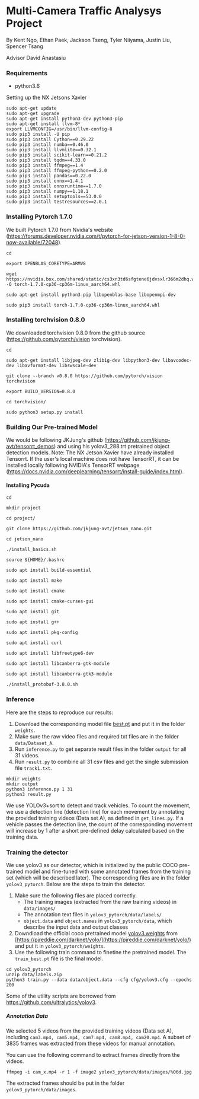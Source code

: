 # Multi-Camera Traffic Analysys Project 
By Kent Ngo, Ethan Paek, Jackson Tseng, Tyler Niiyama, Justin Liu, Spencer Tsang

Advisor David Anastasiu

### Requirements
* python3.6

Setting up the NX Jetsons Xavier
```
sudo apt-get update
sudo apt-get upgrade  
sudo apt-get install python3-dev python3-pip  
sudo apt-get install llvm-8*  
export LLVMCONFIG=/usr/bin/llvm-config-8  
sudo pip3 install -U pip  
sudo pip3 install Cython==0.29.22  
sudo pip3 install numba==0.46.0  
sudo pip3 install llvmlite==0.32.1  
sudo pip3 install scikit-learn==0.21.2  
sudo pip3 install tqdm==4.33.0
sudo pip3 install ffmpeg==1.4  
sudo pip3 install ffmpeg-python==0.2.0
sudo pip3 install pandas==0.22.0 
sudo pip3 install onnx==1.4.1
sudo pip3 install onnxruntime==1.7.0
sudo pip3 install numpy==1.18.1  
sudo pip3 install setuptools==53.0.0  
sudo pip3 install testresources==2.0.1

```

### Installing Pytorch 1.7.0
We built Pytorch 1.7.0 from Nvidia's website (https://forums.developer.nvidia.com/t/pytorch-for-jetson-version-1-8-0-now-available/72048).
```
cd

export OPENBLAS_CORETYPE=ARMV8

wget https://nvidia.box.com/shared/static/cs3xn3td6sfgtene6jdvsxlr366m2dhq.whl -O torch-1.7.0-cp36-cp36m-linux_aarch64.whl

sudo apt-get install python3-pip libopenblas-base libopenmpi-dev

sudo pip3 install torch-1.7.0-cp36-cp36m-linux_aarch64.whl

```

### Installing torchvision 0.8.0
We downloaded torchvision 0.8.0 from the github source (https://github.com/pytorch/vision torchvision).

```
cd

sudo apt-get install libjpeg-dev zlib1g-dev libpython3-dev libavcodec-dev libavformat-dev libswscale-dev

git clone --branch v0.8.0 https://github.com/pytorch/vision torchvision

export BUILD_VERSION=0.8.0

cd torchvision/

sudo python3 setup.py install

```

### Building Our Pre-trained Model

We would be following JKJung's github (https://github.com/jkjung-avt/tensorrt_demos) and using his yolov3_288.trt pretrained object detection models. Note: The NX Jetson Xavier have already installed Tensorrt. If the user's local machine does not have TensorRT, it can be installed locally following NVIDIA's TensorRT webpage (https://docs.nvidia.com/deeplearning/tensorrt/install-guide/index.html).

#### Installing Pycuda

```
cd

mkdir project

cd project/

git clone https://github.com/jkjung-avt/jetson_nano.git

cd jetson_nano

./install_basics.sh

source ${HOME}/.bashrc

sudo apt install build-essential 

sudo apt install make 

sudo apt install cmake 

sudo apt install cmake-curses-gui

sudo apt install git 

sudo apt install g++ 

sudo apt install pkg-config 

sudo apt install curl 

sudo apt install libfreetype6-dev 

sudo apt install libcanberra-gtk-module 

sudo apt install libcanberra-gtk3-module

./install_protobuf-3.8.0.sh
```

### Inference

Here are the steps to reproduce our results:

1. Download the corresponding model file [best.pt](https://drive.google.com/open?id=1BaCOU5ABwFMSjbc8frrAIpC6Dp0zTQJz) and put it in the folder `weights`.
2. Make sure the raw video files and required txt files are in the folder `data/Dataset_A`.
3. Run `inference.py` to get separate result files in the folder `output` for all 31 videos.
4. Run `result.py` to combine all 31 csv files and get the single submission file `track1.txt`.

```
mkdir weights
mkdir output
python3 inference.py 1 31
python3 result.py
```

We use YOLOv3+sort to detect and track vehicles. To count the movement, we use a detection line (detection line) for each movement by annotating the provided training videos (Data set A), as defined in `get_lines.py`. If a vehicle passes the detection line, the count of the corresponding movement will increase by 1 after a short pre-defined delay calculated based on the training data.

### Training the detector
We use yolov3 as our detector, which is initialized by the public COCO pre-trained model and fine-tuned with some annotated frames from the training set (which will be described later). The corresponding files are in the folder `yolov3_pytorch`. Below are the steps to train the detector.

1. Make sure the following files are placed correctly.
	* The training images (extracted from the raw training videos) in `data/images/`
	* The annotation text files in `yolov3_pytorch/data/labels/`
	* `object.data` and `object.names` in `yolov3_pytorch/data`, which describe the input data and output classes
2. Downdload the official coco pretrained model [yolov3.weights](https://pjreddie.com/media/files/yolov3.weights) from [https://pjreddie.com/darknet/yolo/](https://pjreddie.com/darknet/yolo/) and put it in `yolov3_pytorch/weights`.
3. Use the following train command to finetine the pretrained model. The `train_best.pt` file is the final model.
```
cd yolov3_pytorch
unzip data/labels.zip
python3 train.py --data data/object.data --cfg cfg/yolov3.cfg --epochs 200
```
Some of the utility scripts are borrowed from https://github.com/ultralytics/yolov3.

##### Annotation Data

We selected 5 videos from the provided training videos (Data set A), including `cam3.mp4, cam5.mp4, cam7.mp4, cam8.mp4, cam20.mp4`. A subset of 3835 frames was extracted from these videos for manual annotation.

You can use the following command to extract frames directly from the videos.
```
ffmpeg -i cam_x.mp4 -r 1 -f image2 yolov3_pytorch/data/images/%06d.jpg
```
The extracted frames should be put in the folder `yolov3_pytorch/data/images`.

